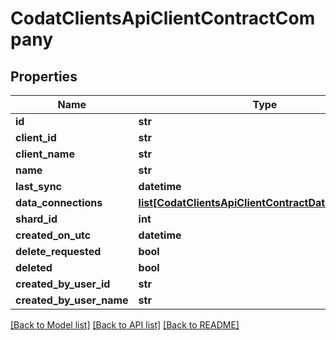 # CodatClientsApiClientContractCompany

## Properties
Name | Type | Description | Notes
------------ | ------------- | ------------- | -------------
**id** | **str** |  | [optional] 
**client_id** | **str** |  | [optional] 
**client_name** | **str** |  | [optional] 
**name** | **str** |  | [optional] 
**last_sync** | **datetime** |  | [optional] 
**data_connections** | [**list[CodatClientsApiClientContractDataConnection]**](CodatClientsApiClientContractDataConnection.md) |  | [optional] 
**shard_id** | **int** |  | [optional] 
**created_on_utc** | **datetime** |  | [optional] 
**delete_requested** | **bool** |  | [optional] 
**deleted** | **bool** |  | [optional] 
**created_by_user_id** | **str** |  | [optional] 
**created_by_user_name** | **str** |  | [optional] 

[[Back to Model list]](../README.md#documentation-for-models) [[Back to API list]](../README.md#documentation-for-api-endpoints) [[Back to README]](../README.md)

